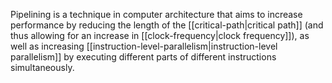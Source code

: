 Pipelining is a technique in computer architecture that aims to increase performance by reducing the length of the [[critical-path|critical path]] (and thus allowing for an increase in [[clock-frequency|clock frequency]]), as well as increasing [[instruction-level-parallelism|instruction-level parallelism]] by executing different parts of different instructions simultaneously.